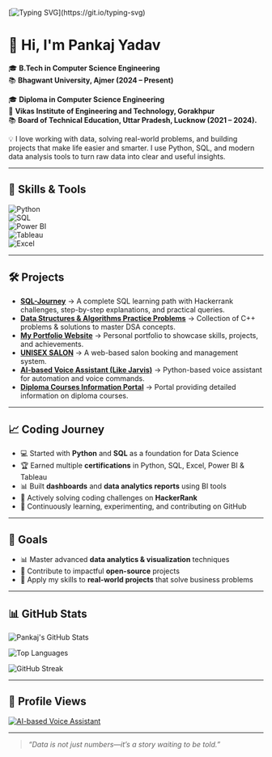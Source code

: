<!-- Typing Animation Intro -->
[![Typing SVG](https://readme-typing-svg.herokuapp.com?font=Fira+Code&size=25&pause=1000&color=F75C7E&center=true&vCenter=true&width=900&lines=Hi%2C+I'm+Pankaj+Yadav+👋;Data+Science+Enthusiast+📊;Python+%26+SQL+Developer+🐍;Problem+Solver+%7C+Dashboard+Creator+📈;Welcome+to+my+GitHub+Profile!)](https://git.io/typing-svg)

# 👋 Hi, I'm Pankaj Yadav  

🎓 **B.Tech in Computer Science Engineering**<br>
📚 **Bhagwant University, Ajmer (2024 – Present)**<br>

🎓 **Diploma in Computer Science Engineering**<br>
🏫 **Vikas Institute of Engineering and Technology, Gorakhpur**<br>
📚 **Board of Technical Education, Uttar Pradesh, Lucknow (2021 – 2024).**<br>

💡 I love working with data, solving real-world problems, and building projects that make life easier and smarter. I use Python, SQL, and modern data analysis tools to turn raw data into clear and useful insights.



---

## 🚀 Skills & Tools  

![Python](https://img.shields.io/badge/Python-3776AB?style=for-the-badge&logo=python&logoColor=white)  
![SQL](https://img.shields.io/badge/SQL-336791?style=for-the-badge&logo=postgresql&logoColor=white)  
![Power BI](https://img.shields.io/badge/Power%20BI-F2C811?style=for-the-badge&logo=powerbi&logoColor=black)  
![Tableau](https://img.shields.io/badge/Tableau-E97627?style=for-the-badge&logo=tableau&logoColor=white)  
![Excel](https://img.shields.io/badge/Excel-217346?style=for-the-badge&logo=microsoft-excel&logoColor=white)  

---

## 🛠 Projects  

- [**SQL-Journey**](https://github.com/JE-Pankaj-Yadav/SQL-Journey) → A complete SQL learning path with Hackerrank challenges, step-by-step explanations, and practical queries.  
- [**Data Structures & Algorithms Practice Problems**](https://github.com/JE-Pankaj-Yadav/Data-Structures-and-Algorithms-practice-problems) → Collection of C++ problems & solutions to master DSA concepts.  
- [**My Portfolio Website**](https://github.com/JE-Pankaj-Yadav/My-Portfolio-Website) → Personal portfolio to showcase skills, projects, and achievements.  
- [**UNISEX SALON**](https://github.com/JE-Pankaj-Yadav/UNISEX-SALON) → A web-based salon booking and management system.  
- [**AI-based Voice Assistant (Like Jarvis)**](https://github.com/JE-Pankaj-Yadav/AI-based-voice-assistant-Like-jarvis) → Python-based voice assistant for automation and voice commands.  
- [**Diploma Courses Information Portal**](https://github.com/JE-Pankaj-Yadav/Diploma-Courses-Information-Portal) → Portal providing detailed information on diploma courses.  

---

## 📈 Coding Journey  

- 💻 Started with **Python** and **SQL** as a foundation for Data Science  
- 🏆 Earned multiple **certifications** in Python, SQL, Excel, Power BI & Tableau  
- 📊 Built **dashboards** and **data analytics reports** using BI tools  
- 🧩 Actively solving coding challenges on **HackerRank**  
- 🌱 Continuously learning, experimenting, and contributing on GitHub  

---

## 🎯 Goals  

- 📊 Master advanced **data analytics & visualization** techniques  
- 🤝 Contribute to impactful **open-source** projects  
- 💼 Apply my skills to **real-world projects** that solve business problems  

---

## 📊 GitHub Stats  

![Pankaj's GitHub Stats](https://github-readme-stats.vercel.app/api?username=JE-Pankaj-Yadav&show_icons=true&theme=radical)  

![Top Languages](https://github-readme-stats.vercel.app/api/top-langs/?username=JE-Pankaj-Yadav&layout=compact&theme=radical)  

![GitHub Streak](https://github-readme-streak-stats.herokuapp.com/?user=JE-Pankaj-Yadav&theme=radical)  

---

<!--## 🏆 GitHub Trophies  

![Trophies](https://github-profile-trophy.vercel.app/?username=JE-Pankaj-Yadav&theme=radical&no-frame=true&margin-w=10&row=1)  

----->

## 👀 Profile Views  

[![AI-based Voice Assistant](https://img.shields.io/badge/AI--based%20Voice%20Assistant%20(Jarvis)-View%20on%20GitHub-blue?style=for-the-badge&logo=github)](https://github.com/JE-Pankaj-Yadav/AI-based-voice-assistant-Like-jarvis)


---

> _“Data is not just numbers—it’s a story waiting to be told.”_
